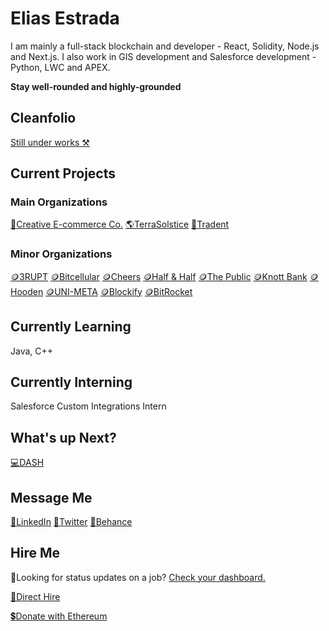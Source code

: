 # Elias Estrada
I am mainly a full-stack blockchain and developer - React, Solidity, Node.js and Next.js.
I also work in GIS development and Salesforce development - Python, LWC and APEX.

**Stay well-rounded and highly-grounded**

## Cleanfolio
[Still under works ⚒️](https://elicharlese-cleanfolio.vercel.app/)

## Current Projects
### Main Organizations
[🛒Creative E-commerce Co.]()
[🌎TerraSolstice]()
[🔐Tradent]()

### Minor Organizations
[🪙3RUPT]()
[🪙Bitcellular]()
[🪙Cheers]()
[🪙Half & Half]()
[🪙The Public]()
[🪙Knott Bank]()
[🪙Hooden]()
[🪙UNI-META]()
[🪙Blockify]()
[🪙BitRocket]()

## Currently Learning
Java, C++

## Currently Interning
Salesforce Custom Integrations Intern

## What's up Next?
[💻DASH]()

## Message Me 
[🔗LinkedIn](linkedin.com/in/eliasestrada/)
[🔗Twitter](https://twitter.com/chaincec)
[🔗Behance](https://www.behance.net/eliasestrada3)

## Hire Me 
🧐Looking for status updates on a job? [Check your dashboard.](https://elicharlese-cleanfolio.vercel.app/dashboard)

[👋Direct Hire](https://www.upwork.com/workwith/coachcec)

[💲Donate with Ethereum](https://en.cryptobadges.io/donate/0xA0E2284C43DbfcFdd0eE468c1b7a331b9B9F9001)
